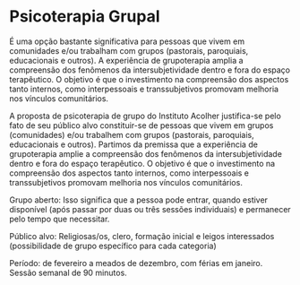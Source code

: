 # Psicoterapia Grupal

É uma opção bastante significativa para pessoas que vivem em comunidades e/ou
trabalham com grupos (pastorais, paroquiais, educacionais e outros).
A experiência de grupoterapia amplia a compreensão dos fenômenos da
intersubjetividade dentro e fora do espaço terapêutico. O objetivo é que
o investimento na compreensão dos aspectos tanto internos, como interpessoais
e transsubjetivos promovam melhoria nos vínculos comunitários.

A proposta de psicoterapia de grupo do Instituto Acolher justifica-se pelo fato
de seu público alvo constituir-se de pessoas  que vivem em grupos (comunidades)
e/ou trabalhem com grupos (pastorais, paroquiais, educacionais e outros).
Partimos da premissa que a experiência de grupoterapia amplie a compreensão dos
fenômenos da intersubjetividade dentro e fora do espaço terapêutico. O objetivo
é que o investimento na compreensão dos aspectos tanto internos, como
interpessoais e transsubjetivos promovam melhoria nos vínculos comunitários.

Grupo aberto: Isso significa que a pessoa pode entrar, quando estiver
disponível (após passar por duas ou três sessões individuais) e permanecer pelo
tempo que necessitar.

Público alvo: Religiosas/os, clero, formação inicial e leigos interessados
(possibilidade de grupo específico para cada categoria)

Período: de fevereiro a meados de dezembro, com férias em janeiro. Sessão
semanal de 90 minutos.


